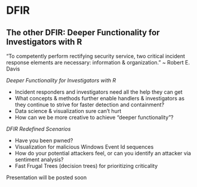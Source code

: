 # DFIR
## The other DFIR: Deeper Functionality for Investigators with R

“To competently perform rectifying security service, two critical incident response elements are necessary: 
information & organization.” 
~ Robert E. Davis

*Deeper Functionality for Investigators with R*
- Incident responders and investigators need all the help they can get
- What concepts & methods further enable handlers & investigators as they continue to strive for faster detection and containment?
- Data science & visualization sure can’t hurt
- How can we be more creative to achieve “deeper functionality”? 

*DFIR Redefined Scenarios*
- Have you been pwned?
- Visualization for malicious Windows Event Id sequences
- How do your potential attackers feel, or can you identify an attacker via sentiment analysis?
- Fast Frugal Trees (decision trees) for prioritizing criticality

Presentation will be posted soon
